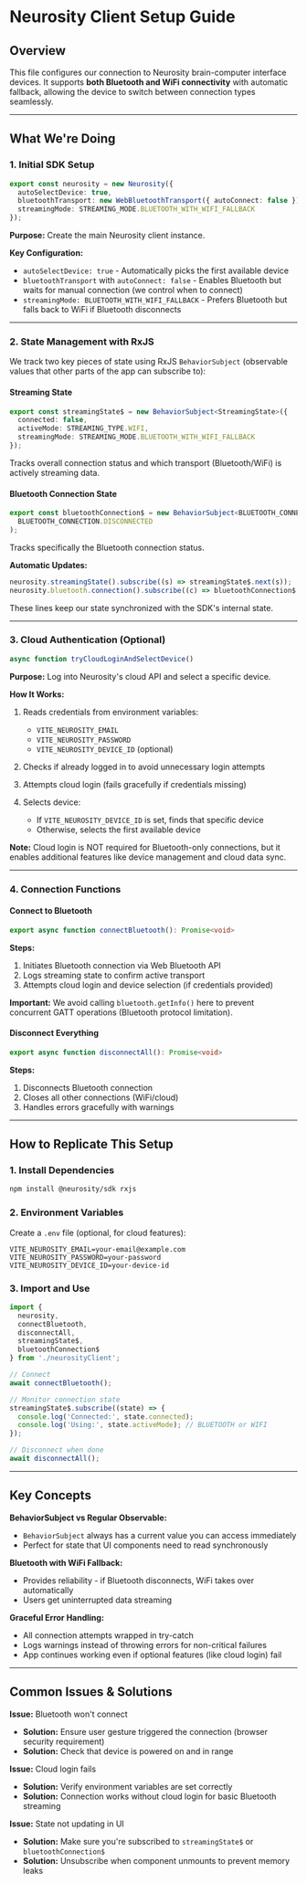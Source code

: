 # Neurosity Client Setup Guide

## Overview
This file configures our connection to Neurosity brain-computer interface devices. It supports **both Bluetooth and WiFi connectivity** with automatic fallback, allowing the device to switch between connection types seamlessly.

---

## What We're Doing

### 1. **Initial SDK Setup**
```typescript
export const neurosity = new Neurosity({
  autoSelectDevice: true,
  bluetoothTransport: new WebBluetoothTransport({ autoConnect: false }),
  streamingMode: STREAMING_MODE.BLUETOOTH_WITH_WIFI_FALLBACK
});
```

**Purpose:** Create the main Neurosity client instance.

**Key Configuration:**
- `autoSelectDevice: true` - Automatically picks the first available device
- `bluetoothTransport` with `autoConnect: false` - Enables Bluetooth but waits for manual connection (we control when to connect)
- `streamingMode: BLUETOOTH_WITH_WIFI_FALLBACK` - Prefers Bluetooth but falls back to WiFi if Bluetooth disconnects

---

### 2. **State Management with RxJS**

We track two key pieces of state using RxJS `BehaviorSubject` (observable values that other parts of the app can subscribe to):

#### Streaming State
```typescript
export const streamingState$ = new BehaviorSubject<StreamingState>({
  connected: false,
  activeMode: STREAMING_TYPE.WIFI,
  streamingMode: STREAMING_MODE.BLUETOOTH_WITH_WIFI_FALLBACK
});
```
Tracks overall connection status and which transport (Bluetooth/WiFi) is actively streaming data.

#### Bluetooth Connection State
```typescript
export const bluetoothConnection$ = new BehaviorSubject<BLUETOOTH_CONNECTION>(
  BLUETOOTH_CONNECTION.DISCONNECTED
);
```
Tracks specifically the Bluetooth connection status.

**Automatic Updates:**
```typescript
neurosity.streamingState().subscribe((s) => streamingState$.next(s));
neurosity.bluetooth.connection().subscribe((c) => bluetoothConnection$.next(c));
```
These lines keep our state synchronized with the SDK's internal state.

---

### 3. **Cloud Authentication (Optional)**

```typescript
async function tryCloudLoginAndSelectDevice()
```

**Purpose:** Log into Neurosity's cloud API and select a specific device.

**How It Works:**
1. Reads credentials from environment variables:
   - `VITE_NEUROSITY_EMAIL`
   - `VITE_NEUROSITY_PASSWORD`
   - `VITE_NEUROSITY_DEVICE_ID` (optional)

2. Checks if already logged in to avoid unnecessary login attempts

3. Attempts cloud login (fails gracefully if credentials missing)

4. Selects device:
   - If `VITE_NEUROSITY_DEVICE_ID` is set, finds that specific device
   - Otherwise, selects the first available device

**Note:** Cloud login is NOT required for Bluetooth-only connections, but it enables additional features like device management and cloud data sync.

---

### 4. **Connection Functions**

#### Connect to Bluetooth
```typescript
export async function connectBluetooth(): Promise<void>
```

**Steps:**
1. Initiates Bluetooth connection via Web Bluetooth API
2. Logs streaming state to confirm active transport
3. Attempts cloud login and device selection (if credentials provided)

**Important:** We avoid calling `bluetooth.getInfo()` here to prevent concurrent GATT operations (Bluetooth protocol limitation).

#### Disconnect Everything
```typescript
export async function disconnectAll(): Promise<void>
```

**Steps:**
1. Disconnects Bluetooth connection
2. Closes all other connections (WiFi/cloud)
3. Handles errors gracefully with warnings

---

## How to Replicate This Setup

### 1. **Install Dependencies**
```bash
npm install @neurosity/sdk rxjs
```

### 2. **Environment Variables**
Create a `.env` file (optional, for cloud features):
```
VITE_NEUROSITY_EMAIL=your-email@example.com
VITE_NEUROSITY_PASSWORD=your-password
VITE_NEUROSITY_DEVICE_ID=your-device-id
```

### 3. **Import and Use**
```typescript
import { 
  neurosity, 
  connectBluetooth, 
  disconnectAll, 
  streamingState$, 
  bluetoothConnection$ 
} from './neurosityClient';

// Connect
await connectBluetooth();

// Monitor connection state
streamingState$.subscribe((state) => {
  console.log('Connected:', state.connected);
  console.log('Using:', state.activeMode); // BLUETOOTH or WIFI
});

// Disconnect when done
await disconnectAll();
```

---

## Key Concepts

**BehaviorSubject vs Regular Observable:**
- `BehaviorSubject` always has a current value you can access immediately
- Perfect for state that UI components need to read synchronously

**Bluetooth with WiFi Fallback:**
- Provides reliability - if Bluetooth disconnects, WiFi takes over automatically
- Users get uninterrupted data streaming

**Graceful Error Handling:**
- All connection attempts wrapped in try-catch
- Logs warnings instead of throwing errors for non-critical failures
- App continues working even if optional features (like cloud login) fail

---

## Common Issues & Solutions

**Issue:** Bluetooth won't connect
- **Solution:** Ensure user gesture triggered the connection (browser security requirement)
- **Solution:** Check that device is powered on and in range

**Issue:** Cloud login fails
- **Solution:** Verify environment variables are set correctly
- **Solution:** Connection works without cloud login for basic Bluetooth streaming

**Issue:** State not updating in UI
- **Solution:** Make sure you're subscribed to `streamingState$` or `bluetoothConnection$`
- **Solution:** Unsubscribe when component unmounts to prevent memory leaks
